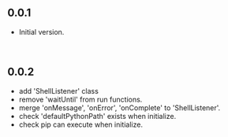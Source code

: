 ## 0.0.1
- Initial version.

<br />

## 0.0.2
- add 'ShellListener' class
- remove 'waitUntil' from run functions.
- merge 'onMessage', 'onError', 'onComplete' to 'ShellListener'.
- check 'defaultPythonPath' exists when initialize.
- check pip can execute when initialize.
